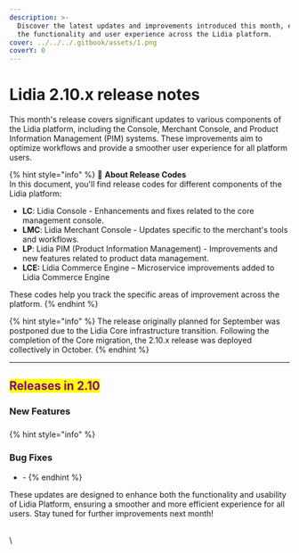 ```yaml
---
description: >-
  Discover the latest updates and improvements introduced this month, enhancing
  the functionality and user experience across the Lidia platform.
cover: ../../../.gitbook/assets/1.png
coverY: 0
---
```


# Lidia 2.10.x release notes

This month's release covers significant updates to various components of the Lidia platform, including the Console, Merchant Console, and Product Information Management (PIM) systems. These improvements aim to optimize workflows and provide a smoother user experience for all platform users.

{% hint style="info" %}
🔎 **About Release Codes**\
In this document, you'll find release codes for different components of the Lidia platform:

* **LC**: Lidia Console - Enhancements and fixes related to the core management console.
* **LMC**: Lidia Merchant Console - Updates specific to the merchant's tools and workflows.
* **LP**: Lidia PIM (Product Information Management) - Improvements and new features related to product data management.
* **LCE:** Lidia Commerce Engine – Microservice improvements added to Lidia Commerce Engine

These codes help you track the specific areas of improvement across the platform.
{% endhint %}

{% hint style="info" %}
The release originally planned for September was postponed due to the Lidia Core infrastructure transition. Following the completion of the Core migration, the 2.10.x release was deployed collectively in October.
{% endhint %}

***

## <mark style="color:purple;">Releases in 2.10</mark>

### New Features

###





{% hint style="info" %}
### Bug Fixes

* \-
{% endhint %}



These updates are designed to enhance both the functionality and usability of Lidia Platform, ensuring a smoother and more efficient experience for all users. Stay tuned for further improvements next month!

\
\
